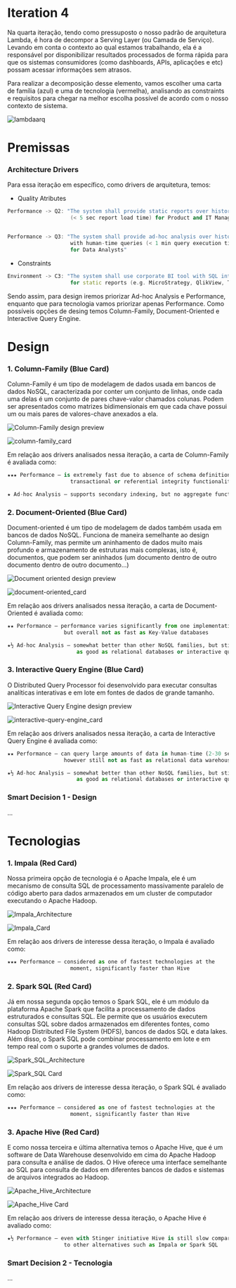 # Iteration 4

Na quarta iteração, tendo como pressuposto o nosso padrão de arquitetura Lambda, é hora de decompor a Serving Layer (ou Camada de Serviço).
Levando em conta o contexto ao qual estamos trabalhando, ela é a responsável por disponibilizar resultados processados de forma rápida para que os sistemas consumidores (como dashboards, APIs, aplicações e etc) possam acessar informações sem atrasos.

Para realizar a decomposição desse elemento, vamos escolher uma carta de família (azul) e uma de tecnologia (vermelha), analisando as constraints e 
requisitos para chegar na melhor escolha possível de acordo com o nosso contexto de sistema.

![lambdaarq](https://github.com/user-attachments/assets/37053cbb-5a65-4b60-856b-9f52a7c53a4a)

# Premissas
### Architecture Drivers
Para essa iteração em específico, como drivers de arquitetura, temos:
* Quality Atributes
```cpp  
Performance -> Q2: "The system shall provide static reports over historical data
                    (< 5 sec report load time) for Product and IT Managers."


Performance -> Q3: "The system shall provide ad-hoc analysis over historical data 
                    with human-time queries (< 1 min query execution time) historical
                    for Data Analysts" 
```
* Constraints
```cpp  
Environment -> C3: "The system shall use corporate BI tool with SQL interface
                    for static reports (e.g. MicroStrategy, QlikView, Tableau)"
```
Sendo assim, para design iremos priorizar Ad-hoc Analysis e Performance, enquanto que para tecnologia vamos priorizar apenas Performance.
Como possíveis opções de desing temos Column-Family, Document-Oriented e Interactive Query Engine.

# Design
### 1. Column-Family (Blue Card)
Column-Family é um tipo de modelagem de dados usada em bancos de dados NoSQL, caracterizada por conter um conjunto de linhas,
onde cada uma delas é um conjunto de pares chave-valor chamados colunas. Podem ser apresentados como matrizes bidimensionais em que
cada chave possui um ou mais pares de valores-chave anexados a ela.

![Column-Family design preview](https://studio3t.com/wp-content/uploads/2017/12/cassandra-column-family-example-1024x608.png)

![column-family_card](https://github.com/user-attachments/assets/c9a8e586-ba59-4eae-8e68-e12d8f1d6dcb)

Em relação aos drivers analisados nessa iteração, a carta de Column-Family é avaliada como:
```python
★★★ Performance – is extremely fast due to absence of schema definition, relational,
                    transactional or referential integrity functionality

★ Ad-hoc Analysis – supports secondary indexing, but no aggregate functions
```

### 2. Document-Oriented (Blue Card)
Document-oriented é um tipo de modelagem de dados também usada em bancos de dados NoSQL. Funciona de maneira semelhante ao design
Column-Family, mas permite um aninhamento de dados muito mais profundo e armazenamento de estruturas mais complexas, isto é,
documentos, que podem ser aninhados (um documento dentro de outro documento dentro de outro documento...)

![Document oriented design preview](https://devsblog.home.blog/wp-content/uploads/2019/04/9-document-oriented-databases-11-638-1.jpg)

![document-oriented_card](https://github.com/user-attachments/assets/00db24ff-ab0a-48ea-8021-4f8ce869b8e8)

Em relação aos drivers analisados nessa iteração, a carta de Document-Oriented é avaliada como:
```python
★★ Performance – performance varies significantly from one implementation to the next,
                  but overall not as fast as Key-Value databases

★½ Ad-hoc Analysis – somewhat better than other NoSQL families, but still not
                      as good as relational databases or interactive query engines
```

### 3. Interactive Query Engine (Blue Card)
O Distributed Query Processor foi desenvolvido para executar consultas analíticas interativas e em lote em fontes de dados de grande tamanho.

![Interactive Query Engine design preview](https://github.com/user-attachments/assets/dbeabd23-4914-4ed9-97b1-96053ee31e3b)

![interactive-query-engine_card](https://github.com/user-attachments/assets/728e2329-fdff-4807-a6ed-85a2cf33dd5b)

Em relação aos drivers analisados nessa iteração, a carta de Interactive Query Engine é avaliada como:
```python
★★ Performance – can query large amounts of data in human-time (2-30 seconds),
                  however still not as fast as relational data warehouse

★½ Ad-hoc Analysis – somewhat better than other NoSQL families, but still not
                      as good as relational databases or interactive query engines
```

### Smart Decision 1 - Design

...

# Tecnologias
### 1. Impala (Red Card)
Nossa primeira opção de tecnologia é o Apache Impala, ele é um mecanismo de consulta SQL de processamento massivamente paralelo de código aberto para dados armazenados em um cluster de computador executando o Apache Hadoop.

![Impala_Architecture](https://github.com/user-attachments/assets/1c2dc786-0a6e-4a65-8d29-b2bd0c2765dc)

![Impala_Card](https://github.com/user-attachments/assets/394a2267-1d44-4646-b030-e2649c30afa5)

Em relação aos drivers de interesse dessa iteração, o Impala é avaliado como:
```python
★★★ Performance – considered as one of fastest technologies at the 
                    moment, significantly faster than Hive 
```

### 2. Spark SQL (Red Card)
Já em nossa segunda opção temos o Spark SQL, ele é um módulo da plataforma Apache Spark que facilita a processamento de dados estruturados e consultas SQL. Ele permite que os usuários executem consultas SQL sobre dados armazenados em diferentes fontes, como Hadoop Distributed File System (HDFS), bancos de dados SQL e data lakes. Além disso, o Spark SQL pode combinar processamento em lote e em tempo real com o suporte a grandes volumes de dados.

![Spark_SQL_Architecture](https://github.com/user-attachments/assets/978db9be-b282-4715-bfec-2f3c9d76ea06)

![Spark_SQL Card](https://github.com/user-attachments/assets/30195636-e324-43bc-976e-d4165895c109)

Em relação aos drivers de interesse dessa iteração, o Spark SQL é avaliado como:
```python
★★★ Performance – considered as one of fastest technologies at the 
                    moment, significantly faster than Hive
```

### 3. Apache Hive (Red Card)
E como nossa terceira e última alternativa temos o Apache Hive, que é um software de Data Warehouse desenvolvido em cima do Apache Hadoop para consulta e análise de dados. O Hive oferece uma interface semelhante ao SQL para consulta de dados em diferentes bancos de dados e sistemas de arquivos integrados ao Hadoop.

![Apache_Hive_Architecture](https://github.com/user-attachments/assets/73dd8920-3932-413e-8999-56c3ede291de)

![Apache_Hive Card](https://github.com/user-attachments/assets/dcf4ba2e-4c64-496d-b296-acb29f115968)


Em relação aos drivers de interesse dessa iteração, o Apache Hive é avaliado como:
```python
★½ Performance – even with Stinger initiative Hive is still slow compared 
                  to other alternatives such as Impala or Spark SQL
```

### Smart Decision 2 - Tecnologia

...
